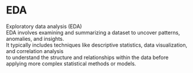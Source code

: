 # EDA
 Exploratory data analysis (EDA)<br>
 EDA involves examining and summarizing a dataset to uncover patterns, anomalies, and insights.<br>
 It typically includes techniques like descriptive statistics, data visualization, and correlation analysis<br>
 to understand the structure and relationships within the data before applying more complex statistical methods or models.
